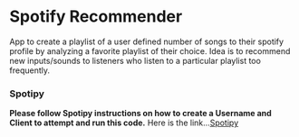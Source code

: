 # Spotify Recommender 
App to create a playlist of a user defined number of songs to their spotify profile by analyzing a favorite playlist of their choice. Idea is to recommend new inputs/sounds to listeners who listen to a particular playlist too frequently. 

### Spotipy 
<b>Please follow Spotipy instructions on how to create a Username and Client to attempt and run this code.</b>
Here is the link...[Spotipy](https://spotipy.readthedocs.io/en/master/)
